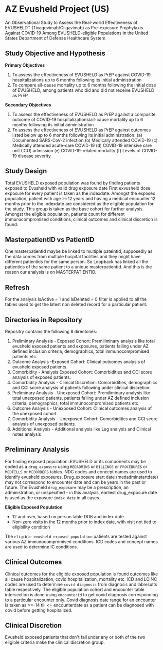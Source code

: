 # AZ Evusheld Project (US)

An Observational Study to Assess the Real-world Effectiveness of EVUSHELD™ (Tixagevimab/Cilgavimab) as Pre-exposure Prophylaxis Against COVID-19 Among EVUSHELD-eligible Populations in the United States Department of Defense Healthcare System. 

## Study Objective and Hypothesis

**Primary Objectives**

1. To assess the effectiveness of EVUSHELD as PrEP against COVID-19 hospitalizations up to 6 months following its initial administration
2. To compare all-cause mortality up to 6 months following the initial dose of EVUSHELD, among patients who did and did not receive EVUSHELD as PrEP

**Secondary Objectives**

1. To assess the effectiveness of EVUSHELD as PrEP against a composite outcome of COVID-19 hospitalizations/all-cause mortality up to 6 months following its initial administration
2. To assess the effectiveness of EVUSHELD as PrEP against outcomes listed below up to 6 months following its initial administration:
     (a) Documented SARS-CoV-2 infection
     (b) Medically attended COVID-19
     (c) Medically attended acute-care COVID-19
     (d) COVID-19 intensive care unit (ICU) admission
     (e) COVID-19-related mortality
     (f) Levels of COVID-19 disease severity
   
## Study Design

Total EVUSHELD exposed population was found by finding patients exposed to Evusheld with valid drug exposure date First exvusheld dose exposure for every patient is taken as the indexdate. Amongst the exposed population, patient with age >=12 years and having a medical encounter 12 months prior to the indexdate are considered as the eligible population for the study. This group is taken as the base cohort for further analysis. Amongst the eligible population, patients count for different immunocompromised conditions, clinical outcomes and clinical discretion is found.


## MasterpatientID vs PatientID

One masterpatientid maybe be linked to multiple pateintid, supposedly as the data comes from multiple hospital facilities and they might have different patientids for the same person. So Loopback has linked all the patientids of the same patient to a unique masterpatientid. And this is the reason our analysis is on MASTERPATIENTID.

## Refresh
For the analysis IsActive = 1 and IsDeleted = 0 filter is applied to all the tables used to get the latest non deleted record for a particular patient.
 
## Directories in Repository
Repositry contains the following 8 directories:

1. Preliminary Analysis - Exposed Cohort: Premiliminary analysis like total evusheld exposed patients and exposures, patients falling under AZ defined inclusion                                                 criteria, demographics, total immunocompromised patients etc. 
2.  Outcome Analysis -Exposed Cohort: Clinical outcomes analysis of evusheld exposed patients.
3.  Comorbidity - Analysis Exposed Cohort: Comorbidities and CCI score analysis of exposed patients.
4.  Comorbidity Analysis - Clinical Discretion: Comorbidities, demographics and CCI score analysis of patients following under clinical discretion.
5.  Preliminary Analysis - Unexposed Cohort: Premiliminary analysis like total unexposed patients, patients falling under AZ defined inclusion                                                                      criteria, demographics, total immunocompromised patients etc.
6.  Outcome Analysis - Unexposed Cohort: Clinical outcomes analysis of the unexposed cohort.
7.  Comorbidity Analysis - Unexposed Cohort: Comorbidities and CCI score analysis of unexposed patients.
8.  Additional Analysis - Additional analysis like Lag analysis and Clinical notes analysis


## Preliminary Analysis

For finding exposed population: EVUSHELD or its components may be coded as a `drug_exposure` using `MEDADMINS` or `BILLINGS` or `PROCEDURES` or `MEDFILLS` or `MEDORDERS` tables. NDC codes and concept names are used to identify evusheld exposures. Drug_exposure start date (medadminstartdate) may not correspond to encounter date and can be years in the past or future. The Evusheld `drug_exposure` may be a prescription, an administration, or unspecified - in this analysis, earliest drug_exposure date is used as the exposure `index_date` in all cases.

**Eligible Exposed Population**
* 12 and over, based on person table DOB and index date
* Non-zero visits in the 12 months prior to index date, with visit not tied to eligibility condition

The `eligible evusheld exposed population` patients are tested against various AZ immunocompromised conditions. ICD codes and concept names are used to determine IC conditions.

## Clinical Outcomes

Clinical outcomes for the eligible exposed population is found outcomes like all cause hospitalization, covid hospitalization, mortality etc. ICD and LOINC codes are used to determine `covid diagnosis` from diagnosis and labresults table respectively. The eligible population cohort and encounter table intersection is done using `encounterid` to get covid diagnosis corresponding to a particular encounter only. Covid diagnosis date range for an encounter is taken as >=-14 till <= encounterdate as a patient can be diagnosed with covid before getting hospitalized.

## Clinical Discretion

Evusheld exposed patients that don't fall under any or both of the two eligible criteria make the clinical discretion group.
